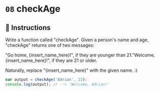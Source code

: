 # `08` checkAge

## 📝 Instructions 

Write a function called "checkAge". 
Given a person's name and age, "checkAge" returns one of two messages:

"Go home, {insert_name_here}!", if they are younger than 21."Welcome, {insert_name_here}!", if they are 21 or older.

Naturally, replace "{insert_name_here}" with the given name. :)

```Javascript
var output = checkAge('Adrian', 22);
console.log(output); // --> 'Welcome, Adrian!'
```